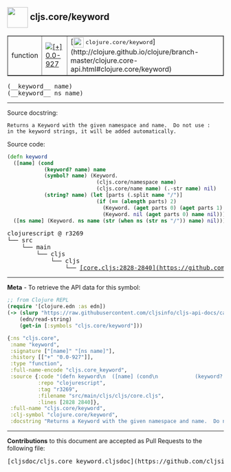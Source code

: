 ## <img width="48px" valign="middle" src="http://i.imgur.com/Hi20huC.png"> cljs.core/keyword

 <table border="1">
<tr>

<td>function</td>
<td><a href="https://github.com/cljsinfo/cljs-api-docs/tree/0.0-927"><img valign="middle" alt="[+] 0.0-927" src="https://img.shields.io/badge/+-0.0--927-lightgrey.svg"></a> </td>
<td>
[<img height="24px" valign="middle" src="http://i.imgur.com/1GjPKvB.png"> <samp>clojure.core/keyword</samp>](http://clojure.github.io/clojure/branch-master/clojure.core-api.html#clojure.core/keyword)
</td>
</tr>
</table>

 <samp>
(__keyword__ name)<br>
</samp>
 <samp>
(__keyword__ ns name)<br>
</samp>

---




Source docstring:

```
Returns a Keyword with the given namespace and name.  Do not use :
in the keyword strings, it will be added automatically.
```

Source code:

```clj
(defn keyword
  ([name] (cond
            (keyword? name) name
            (symbol? name) (Keyword.
                             (cljs.core/namespace name)
                             (cljs.core/name name) (.-str name) nil)
            (string? name) (let [parts (.split name "/")]
                             (if (== (alength parts) 2)
                               (Keyword. (aget parts 0) (aget parts 1) name nil)
                               (Keyword. nil (aget parts 0) name nil)))))
  ([ns name] (Keyword. ns name (str (when ns (str ns "/")) name) nil)))
```

 <pre>
clojurescript @ r3269
└── src
    └── main
        └── cljs
            └── cljs
                └── <ins>[core.cljs:2828-2840](https://github.com/clojure/clojurescript/blob/r3269/src/main/cljs/cljs/core.cljs#L2828-L2840)</ins>
</pre>


---

__Meta__ - To retrieve the API data for this symbol:

```clj
;; from Clojure REPL
(require '[clojure.edn :as edn])
(-> (slurp "https://raw.githubusercontent.com/cljsinfo/cljs-api-docs/catalog/cljs-api.edn")
    (edn/read-string)
    (get-in [:symbols "cljs.core/keyword"]))
```

```clj
{:ns "cljs.core",
 :name "keyword",
 :signature ["[name]" "[ns name]"],
 :history [["+" "0.0-927"]],
 :type "function",
 :full-name-encode "cljs.core_keyword",
 :source {:code "(defn keyword\n  ([name] (cond\n            (keyword? name) name\n            (symbol? name) (Keyword.\n                             (cljs.core/namespace name)\n                             (cljs.core/name name) (.-str name) nil)\n            (string? name) (let [parts (.split name \"/\")]\n                             (if (== (alength parts) 2)\n                               (Keyword. (aget parts 0) (aget parts 1) name nil)\n                               (Keyword. nil (aget parts 0) name nil)))))\n  ([ns name] (Keyword. ns name (str (when ns (str ns \"/\")) name) nil)))",
          :repo "clojurescript",
          :tag "r3269",
          :filename "src/main/cljs/cljs/core.cljs",
          :lines [2828 2840]},
 :full-name "cljs.core/keyword",
 :clj-symbol "clojure.core/keyword",
 :docstring "Returns a Keyword with the given namespace and name.  Do not use :\nin the keyword strings, it will be added automatically."}

```

---

__Contributions__ to this document are accepted as Pull Requests to the following file:

 <pre>
[cljsdoc/cljs.core_keyword.cljsdoc](https://github.com/cljsinfo/cljs-api-docs/blob/master/cljsdoc/cljs.core_keyword.cljsdoc)
</pre>

